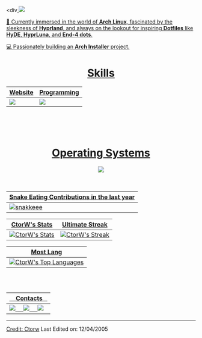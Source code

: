 
<div<a href="https://github.com/CodebyAxel">
<img src="https://github.com/user-attachments/assets/b78e03a1-f3f4-47b9-83c0-37a12eeef470">
</div>


🌱 Currently immersed in the world of **Arch Linux**, fascinated by the sleekness of **Hyprland**, and always on the lookout for inspiring **Dotfiles** like **HyDE**, **HyprLuna**, and **End-4 dots**.

💻 Passionately building an **Arch Installer** project. 


<div align="Center">
<h1>Skills</h1>
</div>

<div align="Center">

| Website | Programming |
| ------------- | ------------- |
| <img src="https://skillicons.dev/icons?i=html,css,js,sass,py"/> | <img src="https://skillicons.dev/icons?i=bash,vscode,vscodium,sublime,github"/> |

</div>

<br>
<br>
<br>

<div align="Center">
<h1>Operating Systems</h1>

<img src="https://skillicons.dev/icons?i=windows,arch,linux,mint,ubuntu"/>

</div>

<br>
<br>

| Snake Eating Contributions in the last year |
| ------------------------------------------|
| ![snakkeee](https://github.com/user-attachments/assets/767354e9-fe1e-4009-b421-2f49388bfda5) | 



<div align="Center">

| CtorW's Stats | Ultimate Streak |
| ------------- | ------------- |
| ![CtorW's Stats](https://github-readme-stats.vercel.app/api?username=CtorW&theme=onedark&show_icons=true&hide_border=true&count_private=true)  | ![CtorW's Streak](https://github-readme-streak-stats.herokuapp.com/?user=CtorW&theme=onedark&hide_border=true) 

| Most Lang |
| ----------|
| ![CtorW's Top Languages](https://github-readme-stats.vercel.app/api/top-langs/?username=CtorW&theme=onedark&show_icons=true&hide_border=true&layout=compact) |


</div>

<br>
<br>

<div align="Center">

|‎ ‎ ‎ ‎ Contacts‎ ‎ ‎ ‎ |
| ----------|
| <a href="mailto:lorenceisidoro@gmail.com"> <img src="https://skillicons.dev/icons?i=gmail"/> </a> ‎ ‎ ‎ ‎  <a href="https://instagram.com/xir.rence"> <img src="https://skillicons.dev/icons?i=instagram"/> </a> ‎ ‎ ‎ ‎  <a href="[https://instagram.com/xir.rence](https://discord.com/users/729473858179956859)"> <img src="https://skillicons.dev/icons?i=discord"/> </a> |

</div>

------

Credit: [Ctorw](https://github.com/CtorW)
Last Edited on: 12/04/2005
